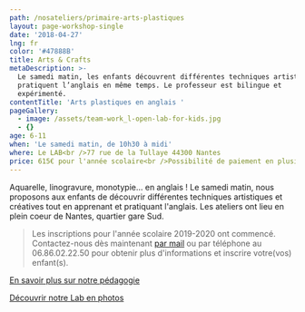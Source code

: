 ```yaml
---
path: /nosateliers/primaire-arts-plastiques
layout: page-workshop-single
date: '2018-04-27'
lng: fr
color: '#47888B'
title: Arts & Crafts
metaDescription: >-
  Le samedi matin, les enfants découvrent différentes techniques artistiques et
  pratiquent l’anglais en même temps. Le professeur est bilingue et
  expérimenté. 
contentTitle: 'Arts plastiques en anglais '
pageGallery:
  - image: /assets/team-work_l-open-lab-for-kids.jpg
  - {}
age: 6-11
when: 'Le samedi matin, de 10h30 à midi'
where: Le LAB<br />77 rue de la Tullaye 44300 Nantes
price: 615€ pour l'année scolaire<br />Possibilité de paiement en plusieurs fois
---
```

Aquarelle, linogravure, monotypie... en anglais ! Le samedi matin, nous proposons aux enfants de découvrir différentes techniques artistiques et créatives tout en apprenant et pratiquant l'anglais. Les ateliers ont lieu en plein coeur de Nantes, quartier gare Sud.

> Les inscriptions pour l'année scolaire 2019-2020 ont commencé. Contactez-nous dès maintenant [par mail](mailto:hello@lopenlab.com) ou par téléphone au 06.86.02.22.50 pour obtenir plus d'informations et inscrire votre(vos) enfant(s).

[En savoir plus sur notre pédagogie](/pedagogie)

[Découvrir notre Lab en photos](https://kids.lopenlab.com/nosateliers/#lab)
